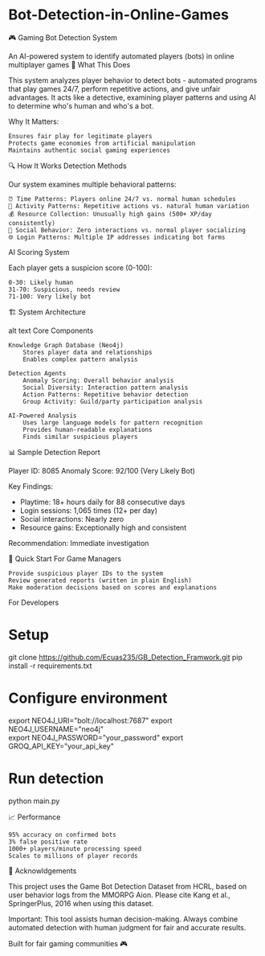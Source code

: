 # Bot-Detection-in-Online-Games
🎮 Gaming Bot Detection System

An AI-powered system to identify automated players (bots) in online multiplayer games
🤖 What This Does

This system analyzes player behavior to detect bots - automated programs that play games 24/7, perform repetitive actions, and give unfair advantages. It acts like a detective, examining player patterns and using AI to determine who's human and who's a bot.

Why It Matters:

    Ensures fair play for legitimate players
    Protects game economies from artificial manipulation
    Maintains authentic social gaming experiences

🔍 How It Works
Detection Methods

Our system examines multiple behavioral patterns:

    ⏰ Time Patterns: Players online 24/7 vs. normal human schedules
    🎯 Activity Patterns: Repetitive actions vs. natural human variation
    💰 Resource Collection: Unusually high gains (500+ XP/day consistently)
    👥 Social Behavior: Zero interactions vs. normal player socializing
    🌐 Login Patterns: Multiple IP addresses indicating bot farms

AI Scoring System

Each player gets a suspicion score (0-100):

    0-30: Likely human
    31-70: Suspicious, needs review
    71-100: Very likely bot

🏗️ System Architecture

alt text
Core Components

    Knowledge Graph Database (Neo4j)
        Stores player data and relationships
        Enables complex pattern analysis

    Detection Agents
        Anomaly Scoring: Overall behavior analysis
        Social Diversity: Interaction pattern analysis
        Action Patterns: Repetitive behavior detection
        Group Activity: Guild/party participation analysis

    AI-Powered Analysis
        Uses large language models for pattern recognition
        Provides human-readable explanations
        Finds similar suspicious players

📊 Sample Detection Report

Player ID: 8085
Anomaly Score: 92/100 (Very Likely Bot)

Key Findings:
- Playtime: 18+ hours daily for 88 consecutive days
- Login sessions: 1,065 times (12+ per day)
- Social interactions: Nearly zero
- Resource gains: Exceptionally high and consistent

Recommendation: Immediate investigation

🚀 Quick Start
For Game Managers

    Provide suspicious player IDs to the system
    Review generated reports (written in plain English)
    Make moderation decisions based on scores and explanations

For Developers

# Setup
git clone https://github.com/Ecuas235/GB_Detection_Framwork.git
pip install -r requirements.txt

# Configure environment
export NEO4J_URI="bolt://localhost:7687"
export NEO4J_USERNAME="neo4j"  
export NEO4J_PASSWORD="your_password"
export GROQ_API_KEY="your_api_key"

# Run detection
python main.py

📈 Performance

    95% accuracy on confirmed bots
    3% false positive rate
    1000+ players/minute processing speed
    Scales to millions of player records

🤝 Acknowldgements

This project uses the Game Bot Detection Dataset from HCRL, based on user behavior logs from the MMORPG Aion. Please cite Kang et al., SpringerPlus, 2016 when using this dataset.

Important: This tool assists human decision-making. Always combine automated detection with human judgment for fair and accurate results.

Built for fair gaming communities 🎮
